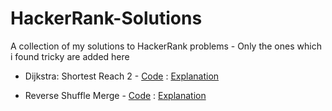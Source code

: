 # HackerRank-Solutions
A collection of my solutions to HackerRank problems - Only the ones which i found tricky are added here

* Dijkstra: Shortest Reach 2 -  [Code](/dijkstrashortreach.java) : [Explanation](https://github.com/santhoshvai/HackerRank-Solutions/wiki/Dijkstra:-Shortest-Reach-2)

* Reverse Shuffle Merge - [Code](ReverseShuffleMerge.java) : [Explanation](https://github.com/santhoshvai/HackerRank-Solutions/wiki/Reverse-Shuffle-Merge)
